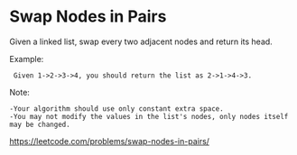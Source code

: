 # Swap Nodes in Pairs

Given a linked list, swap every two adjacent nodes and return its head.

Example:
  
     Given 1->2->3->4, you should return the list as 2->1->4->3.
  
Note:

    -Your algorithm should use only constant extra space.
    -You may not modify the values in the list's nodes, only nodes itself may be changed.


https://leetcode.com/problems/swap-nodes-in-pairs/
